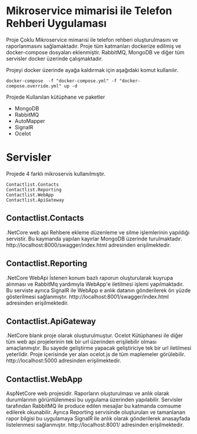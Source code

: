 # Mikroservice mimarisi ile Telefon Rehberi Uygulaması

Proje Çoklu Mikroservice mimarısi ile telefon rehberi oluşturulmasını ve raporlanmasını sağlamaktadır. 
Proje tüm katmanları dockerize edilmiş ve docker-compose dosyaları eklenmiştir. 
RabbitMQ, MongoDB ve diğer tüm servisler docker üzerinde çalışmaktadır.

Projeyi docker üzerinde ayağa kaldırmak için aşağıdaki komut kullanılır. 

    docker-compose  -f "docker-compose.yml" -f "docker-compose.override.yml" up -d

Projede Kullanılan kütüphane ve paketler

 - MongoDB 
 - RabbitMQ 
 - AutoMapper 
 - SignalR
 - Ocelot

# Servisler

Projede 4 farklı mikroservis kullanılmıştır. 

	Contactlist.Contacts
	Contactlist.Reporting
	Contactlist.WebApp
	Contactlist.ApiGateway


## Contactlist.Contacts
.NetCore web api 
Rehbere ekleme düzenleme ve silme işlemlerinin yapıldığı servistir.
Bu kaymanda yapılan kayırlar  MongoDB üzerinde turulmaktadır.
http://localhost:8000/swagger/index.html   adresinden erişilmektedir.


## Contactlist.Reporting

.NetCore WebApi
İstenen konum bazlı raporun oluşturularak kuyrupa alınması ve RabbitMq yardımıyla WebApp'e iletilmesi işlemi yapılmaktadır.
Bu serviste ayrıca SignalR ile WebApp e anlık datanın gönderilerek ön yüzde gösterilmesi sağlanmıştır. 
http://localhost:8001/swagger/index.html   adresinden erişilmektedir.

## Contactlist.ApiGateway

.NetCore blank proje olarak oluşturulmuştur. Ocelot Kütüphanesi ile diğer tüm web api projelerinin tek bir url üzerinden erişilebilir olması amaçlanmıştır. Bu sayede geliştirme yapacak geliştiriciye tek bir url iletilmesi yeterlidir. 
Proje içerisinde yer alan ocelot.js de tüm maplemeler görülebilir.
http://localhost:5000 adresinden erişilmektedir.


## Contactlist.WebApp

AspNetCore web projesidir. 
Raporların oluşturulması ve anlık olarak durumlarının görüntülenmesi bu uygulama üzerinden yapılabilir.
Servisler tarafından RabbitMQ ile produce edilen mesajlar bu katmanda comsume edilerek okunabilir. 
Ayrıca Reporting servisinde oluşturulan ve tamanlanan rapor bilgisi bu uygulamaya SignalR ile anlık olarak gönderilerek anasayfada listelenmesi sağlanmıştır.
http://localhost:8001/ adresinden erişilmektedir.

